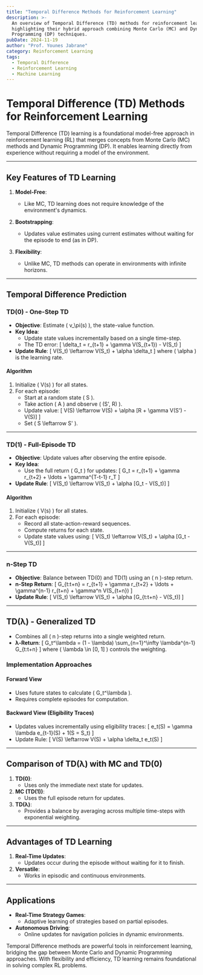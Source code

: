 ```yaml
---
title: "Temporal Difference Methods for Reinforcement Learning"
description: >-
  An overview of Temporal Difference (TD) methods for reinforcement learning,
  highlighting their hybrid approach combining Monte Carlo (MC) and Dynamic
  Programming (DP) techniques.
pubDate: 2024-11-19
author: "Prof. Younes Jabrane"
category: Reinforcement Learning
tags:
  - Temporal Difference
  - Reinforcement Learning
  - Machine Learning
---
```


# Temporal Difference (TD) Methods for Reinforcement Learning

Temporal Difference (TD) learning is a foundational model-free approach in reinforcement learning (RL) that merges concepts from Monte Carlo (MC) methods and Dynamic Programming (DP). It enables learning directly from experience without requiring a model of the environment.

---

## Key Features of TD Learning

1. **Model-Free**:
   - Like MC, TD learning does not require knowledge of the environment's dynamics.
   
2. **Bootstrapping**:
   - Updates value estimates using current estimates without waiting for the episode to end (as in DP).

3. **Flexibility**:
   - Unlike MC, TD methods can operate in environments with infinite horizons.

---

## Temporal Difference Prediction

### TD(0) - One-Step TD
- **Objective**: Estimate \( v_\pi(s) \), the state-value function.
- **Key Idea**:
  - Update state values incrementally based on a single time-step.
  - The TD error:
    \[
    \delta_t = r_{t+1} + \gamma V(S_{t+1}) - V(S_t)
    \]
- **Update Rule**:
  \[
  V(S_t) \leftarrow V(S_t) + \alpha \delta_t
  \]
  where \( \alpha \) is the learning rate.

#### Algorithm
1. Initialize \( V(s) \) for all states.
2. For each episode:
   - Start at a random state \( S \).
   - Take action \( A \) and observe \( (S', R) \).
   - Update value:
     \[
     V(S) \leftarrow V(S) + \alpha [R + \gamma V(S') - V(S)]
     \]
   - Set \( S \leftarrow S' \).

---

### TD(1) - Full-Episode TD
- **Objective**: Update values after observing the entire episode.
- **Key Idea**:
  - Use the full return \( G_t \) for updates:
    \[
    G_t = r_{t+1} + \gamma r_{t+2} + \ldots + \gamma^{T-t-1} r_T
    \]
- **Update Rule**:
  \[
  V(S_t) \leftarrow V(S_t) + \alpha [G_t - V(S_t)]
  \]

#### Algorithm
1. Initialize \( V(s) \) for all states.
2. For each episode:
   - Record all state-action-reward sequences.
   - Compute returns for each state.
   - Update state values using:
     \[
     V(S_t) \leftarrow V(S_t) + \alpha [G_t - V(S_t)]
     \]

---

### n-Step TD
- **Objective**: Balance between TD(0) and TD(1) using an \( n \)-step return.
- **n-Step Return**:
  \[
  G_{t:t+n} = r_{t+1} + \gamma r_{t+2} + \ldots + \gamma^{n-1} r_{t+n} + \gamma^n V(S_{t+n})
  \]
- **Update Rule**:
  \[
  V(S_t) \leftarrow V(S_t) + \alpha [G_{t:t+n} - V(S_t)]
  \]

---

## TD(λ) - Generalized TD
- Combines all \( n \)-step returns into a single weighted return.
- **λ-Return**:
  \[
  G_t^\lambda = (1 - \lambda) \sum_{n=1}^\infty \lambda^{n-1} G_{t:t+n}
  \]
  where \( \lambda \in [0, 1] \) controls the weighting.

### Implementation Approaches

#### Forward View
- Uses future states to calculate \( G_t^\lambda \).
- Requires complete episodes for computation.

#### Backward View (Eligibility Traces)
- Updates values incrementally using eligibility traces:
  \[
  e_t(S) = \gamma \lambda e_{t-1}(S) + 1(S = S_t)
  \]
- Update Rule:
  \[
  V(S) \leftarrow V(S) + \alpha \delta_t e_t(S)
  \]

---

## Comparison of TD(λ) with MC and TD(0)

1. **TD(0)**:
   - Uses only the immediate next state for updates.
2. **MC (TD(1))**:
   - Uses the full episode return for updates.
3. **TD(λ)**:
   - Provides a balance by averaging across multiple time-steps with exponential weighting.

---

## Advantages of TD Learning

1. **Real-Time Updates**:
   - Updates occur during the episode without waiting for it to finish.
2. **Versatile**:
   - Works in episodic and continuous environments.

---

## Applications
- **Real-Time Strategy Games**:
  - Adaptive learning of strategies based on partial episodes.
- **Autonomous Driving**:
  - Online updates for navigation policies in dynamic environments.

Temporal Difference methods are powerful tools in reinforcement learning, bridging the gap between Monte Carlo and Dynamic Programming approaches. With flexibility and efficiency, TD learning remains foundational in solving complex RL problems.